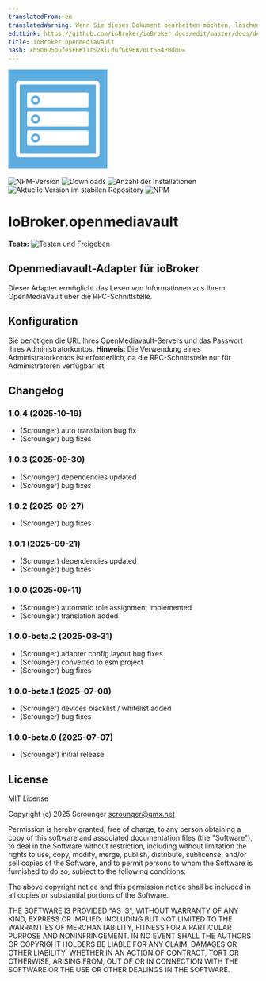 ```yaml
---
translatedFrom: en
translatedWarning: Wenn Sie dieses Dokument bearbeiten möchten, löschen Sie bitte das Feld "translationsFrom". Andernfalls wird dieses Dokument automatisch erneut übersetzt
editLink: https://github.com/ioBroker/ioBroker.docs/edit/master/docs/de/adapterref/iobroker.openmediavault/README.md
title: ioBroker.openmediavault
hash: xhSo6USpGfe5FHKiTrS2XiLdufGk96W/0LtS64P0ddU=
---
```

![Logo](../../../en/adapterref/iobroker.openmediavault/admin/openmediavault.png)

![NPM-Version](https://img.shields.io/npm/v/iobroker.openmediavault.svg)
![Downloads](https://img.shields.io/npm/dm/iobroker.openmediavault.svg)
![Anzahl der Installationen](https://iobroker.live/badges/openmediavault-installed.svg)
![Aktuelle Version im stabilen Repository](https://iobroker.live/badges/openmediavault-stable.svg)
![NPM](https://nodei.co/npm/iobroker.openmediavault.png?downloads=true)

# IoBroker.openmediavault
**Tests:** ![Testen und Freigeben](https://github.com/Scrounger/ioBroker.openmediavault/workflows/Test%20and%20Release/badge.svg)

## Openmediavault-Adapter für ioBroker
Dieser Adapter ermöglicht das Lesen von Informationen aus Ihrem OpenMediaVault über die RPC-Schnittstelle.

## Konfiguration
Sie benötigen die URL Ihres OpenMediavault-Servers und das Passwort Ihres Administratorkontos.
**Hinweis**: Die Verwendung eines Administratorkontos ist erforderlich, da die RPC-Schnittstelle nur für Administratoren verfügbar ist.

## Changelog

<!--
	Placeholder for the next version (at the beginning of the line):
	### **WORK IN PROGRESS**
-->
### 1.0.4 (2025-10-19)

- (Scrounger) auto translation bug fix
- (Scrounger) bug fixes

### 1.0.3 (2025-09-30)

- (Scrounger) dependencies updated
- (Scrounger) bug fixes

### 1.0.2 (2025-09-27)

- (Scrounger) bug fixes

### 1.0.1 (2025-09-21)

- (Scrounger) dependencies updated
- (Scrounger) bug fixes

### 1.0.0 (2025-09-11)

- (Scrounger) automatic role assignment implemented
- (Scrounger) translation added

### 1.0.0-beta.2 (2025-08-31)

- (Scrounger) adapter config layout bug fixes
- (Scrounger) converted to esm project
- (Scrounger) bug fixes

### 1.0.0-beta.1 (2025-07-08)

- (Scrounger) devices blacklist / whitelist added
- (Scrounger) bug fixes

### 1.0.0-beta.0 (2025-07-07)

- (Scrounger) initial release

## License

MIT License

Copyright (c) 2025 Scrounger <scrounger@gmx.net>

Permission is hereby granted, free of charge, to any person obtaining a copy
of this software and associated documentation files (the "Software"), to deal
in the Software without restriction, including without limitation the rights
to use, copy, modify, merge, publish, distribute, sublicense, and/or sell
copies of the Software, and to permit persons to whom the Software is
furnished to do so, subject to the following conditions:

The above copyright notice and this permission notice shall be included in all
copies or substantial portions of the Software.

THE SOFTWARE IS PROVIDED "AS IS", WITHOUT WARRANTY OF ANY KIND, EXPRESS OR
IMPLIED, INCLUDING BUT NOT LIMITED TO THE WARRANTIES OF MERCHANTABILITY,
FITNESS FOR A PARTICULAR PURPOSE AND NONINFRINGEMENT. IN NO EVENT SHALL THE
AUTHORS OR COPYRIGHT HOLDERS BE LIABLE FOR ANY CLAIM, DAMAGES OR OTHER
LIABILITY, WHETHER IN AN ACTION OF CONTRACT, TORT OR OTHERWISE, ARISING FROM,
OUT OF OR IN CONNECTION WITH THE SOFTWARE OR THE USE OR OTHER DEALINGS IN THE
SOFTWARE.